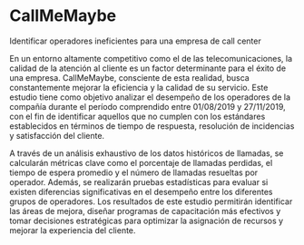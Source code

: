 # CallMeMaybe
Identificar operadores ineficientes para una empresa de call center 

En un entorno altamente competitivo como el de las telecomunicaciones, la calidad de la atención al cliente es un factor determinante para el éxito de una empresa. CallMeMaybe, consciente de esta realidad, busca constantemente mejorar la eficiencia y la calidad de su servicio. Este estudio tiene como objetivo analizar el desempeño de los operadores de la compañía durante el período comprendido entre 01/08/2019 y 27/11/2019, con el fin de identificar aquellos que no cumplen con los estándares establecidos en términos de tiempo de respuesta, resolución de incidencias y satisfacción del cliente.

A través de un análisis exhaustivo de los datos históricos de llamadas, se calcularán métricas clave como el porcentaje de llamadas perdidas, el tiempo de espera promedio y el número de llamadas resueltas por operador. Además, se realizarán pruebas estadísticas para evaluar si existen diferencias significativas en el desempeño entre los diferentes grupos de operadores. Los resultados de este estudio permitirán identificar las áreas de mejora, diseñar programas de capacitación más efectivos y tomar decisiones estratégicas para optimizar la asignación de recursos y mejorar la experiencia del cliente.
